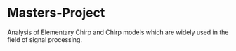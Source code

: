 # Masters-Project
Analysis of Elementary Chirp and Chirp models which are widely used in the field of signal processing.
